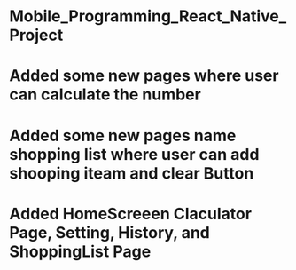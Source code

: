﻿# Mobile_Programming_React_Native_Project
# Added some new pages where user can calculate the number 
# Added some new pages name shopping list where user can add shooping iteam and clear Button
# Added HomeScreeen Claculator Page, Setting, History, and ShoppingList Page 
